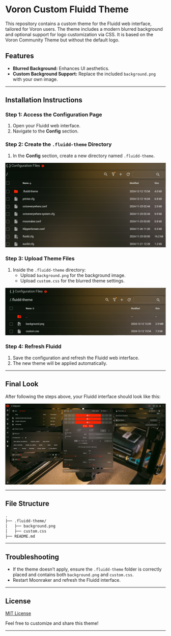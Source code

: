 # Voron Custom Fluidd Theme

This repository contains a custom theme for the Fluidd web interface, tailored for Voron users. The theme includes a modern blurred background and optional support for logo customization via CSS. It is based on the Voron Community Theme but without the default logo.

## Features

- **Blurred Background:** Enhances UI aesthetics.
- **Custom Background Support:** Replace the included `background.png` with your own image.

---

## Installation Instructions

### Step 1: Access the Configuration Page

1. Open your Fluidd web interface.
2. Navigate to the **Config** section.

### Step 2: Create the `.fluidd-theme` Directory

1. In the **Config** section, create a new directory named `.fluidd-theme`.

![Create .fluidd-theme Directory Screenshot](https://github.com/jobsanbiju/voron-fluidd-theme/raw/main/screenshots/config%20screenshot.png)

### Step 3: Upload Theme Files

1. Inside the `.fluidd-theme` directory:
   - Upload `background.png` for the background image.
   - Upload `custom.css` for the blurred theme settings.

![Upload Theme Files Screenshot](https://github.com/jobsanbiju/voron-fluidd-theme/raw/main/screenshots/fluid-theme%20screenshot.png)

### Step 4: Refresh Fluidd

1. Save the configuration and refresh the Fluidd web interface.
2. The new theme will be applied automatically.

---

## Final Look

After following the steps above, your Fluidd interface should look like this:

![Final Theme Look](https://github.com/jobsanbiju/voron-fluidd-theme/raw/main/screenshots/main%20page.png)

---

## File Structure

```
.
├── .fluidd-theme/
│   ├── background.png
│   ├── custom.css
├── README.md
```

---

## Troubleshooting

- If the theme doesn’t apply, ensure the `.fluidd-theme` folder is correctly placed and contains both `background.png` and `custom.css`.
- Restart Moonraker and refresh the Fluidd interface.

---

## License

[MIT License](LICENSE)

Feel free to customize and share this theme!

---

